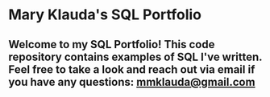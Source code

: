 
# Mary Klauda's SQL Portfolio

## Welcome to my SQL Portfolio! This code repository contains examples of SQL I've written. Feel free to take a look and reach out via email if you have any questions: mmklauda@gmail.com
